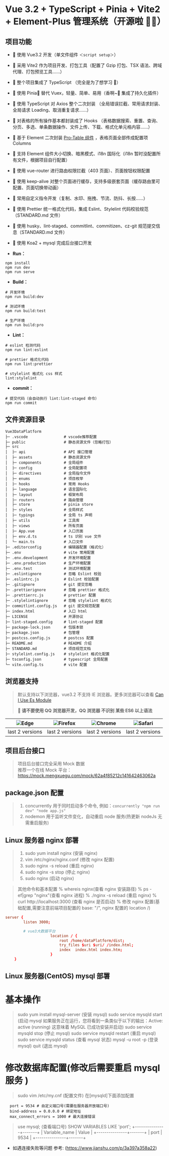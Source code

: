 # Vue 3.2 + TypeScript + Pinia + Vite2 + Element-Plus 管理系统（开源啦 🎉🎉）

## 项目功能

- 🚀 使用 Vue3.2 开发（单文件组件 `＜script setup＞`）
- 🚀 采用 Vite2 作为项目开发、打包工具（配置了 Gzip 打包、TSX 语法、跨域代理、打包预览工具……）
- 🚀 整个项目集成了 TypeScript （完全是为了想学习 🤣）
- 🚀 使用 Pinia🍍 替代 Vuex，轻量、简单、易用（香啊~🤤 集成了持久化插件）
- 🚀 使用 TypeScript 对 Axios 整个二次封装 （全局错误拦截、常用请求封装、全局请求 Loading、取消重复请求……）
- 🚀 对表格的所有操作基本都封装成了 Hooks （表格数据搜索、重置、查询、分页、多选、单条数据操作、文件上传、下载、格式化单元格内容……）
- 🚀 基于 Element 二次封装 [Pro-Table 组件](https://juejin.cn/post/7094890833064755208) ，表格页面全部传成配置项 Columns
- 🚀 支持 Element 组件大小切换、暗黑模式、i18n 国际化（i18n 暂时没配置所有文件，根据项目自行配置）
- 🚀 使用 vue-router 进行路由权限拦截（403 页面）、页面按钮权限配置
- 🚀 使用 keep-alive 对整个页面进行缓存，支持多级嵌套页面（缓存路由里可配置、页面切换带动画）
- 🚀 常用自定义指令开发（复制、水印、拖拽、节流、防抖、长按……）
- 🚀 使用 Prettier 统一格式化代码，集成 Eslint、Stylelint 代码校验规范（STANDARD.md 文件）
- 🚀 使用 husky、lint-staged、commitlint、commitizen、cz-git 规范提交信息（STANDARD.md 文件）
- 🚀 使用 Koa2 + mysql 完成后台接口开发

- **Run：**

```
npm install
npm run dev
npm run serve
```

- **Build：**

```text
# 开发环境
npm run build:dev

# 测试环境
npm run build:test

# 生产环境
npm run build:pro
```

- **Lint：**

```text
# eslint 检测代码
npm run lint:eslint

# prettier 格式化代码
npm run lint:prettier

# stylelint 格式化 css 样式
lint:stylelint
```

- **commit：**

```text
# 提交代码（会自动执行 lint:lint-staged 命令）
npm run commit
```

## 文件资源目录

```text
Vue3DataPlatform
├─ .vscode                # vscode推荐配置
├─ public                 # 静态资源文件（忽略打包）
├─ src
│  ├─ api                 # API 接口管理
│  ├─ assets              # 静态资源文件
│  ├─ components          # 全局组件
│  ├─ config              # 全局配置项
│  ├─ directives          # 全局指令文件
│  ├─ enums               # 项目枚举
│  ├─ hooks               # 常用 Hooks
│  ├─ language            # 语言国际化
│  ├─ layout              # 框架布局
│  ├─ routers             # 路由管理
│  ├─ store               # pinia store
│  ├─ styles              # 全局样式
│  ├─ typings             # 全局 ts 声明
│  ├─ utils               # 工具库
│  ├─ views               # 所有页面
│  ├─ App.vue             # 入口页面
│  ├─ env.d.ts            # ts 识别 vue 文件
│  └─ main.ts             # 入口文件
├─ .editorconfig          # 编辑器配置（格式化）
├─ .env                   # vite 常用配置
├─ .env.development       # 开发环境配置
├─ .env.production        # 生产环境配置
├─ .env.test              # 测试环境配置
├─ .eslintignore          # 忽略 Eslint 校验
├─ .eslintrc.js           # Eslint 校验配置
├─ .gitignore             # git 提交忽略
├─ .prettierignore        # 忽略 prettier 格式化
├─ .prettierrc.js         # prettier 配置
├─ .stylelintignore       # 忽略 stylelint 格式化
├─ commitlint.config.js   # git 提交规范配置
├─ index.html             # 入口 html
├─ LICENSE                # 开源协议
├─ lint-staged.config     # lint-staged 配置
├─ package-lock.json      # 包版本锁
├─ package.json           # 包管理
├─ postcss.config.js      # postcss 配置
├─ README.md              # README 介绍
├─ STANDARD.md            # 项目规范文档
├─ stylelint.config.js    # stylelint 格式化配置
├─ tsconfig.json          # typescript 全局配置
└─ vite.config.ts         # vite 配置
```

## 浏览器支持

> 默认支持以下浏览器，vue3.2 不支持 IE 浏览器。更多浏览器可以查看 [Can I Use Es Module](https://caniuse.com/?search=ESModule)
>
> **💢 请不要使用 QQ 浏览器开发，QQ 浏览器 不识别 某些 ES6 以上语法**

| ![Edge](https://iamge-1259297738.cos.ap-chengdu.myqcloud.com/md/Edge.png) | ![Firefox](https://iamge-1259297738.cos.ap-chengdu.myqcloud.com/md/Firefox.png) | ![Chrome](https://iamge-1259297738.cos.ap-chengdu.myqcloud.com/md/Chrome.png) | ![Safari](https://iamge-1259297738.cos.ap-chengdu.myqcloud.com/md/Safari.png) |
| :-----------------------------------------------------------------------: | :-----------------------------------------------------------------------------: | :---------------------------------------------------------------------------: | :---------------------------------------------------------------------------: |
|                              last 2 versions                              |                                 last 2 versions                                 |                                last 2 versions                                |                                last 2 versions                                |

## 项目后台接口

> 项目后台接口完全采用 Mock 数据  
> 推荐一个在线 Mock 平台： https://mock.mengxuegu.com/mock/62a4f85212c141642463062a

## package.json 配置

> 1. concurrently 用于同时启动多个命令, 例如：`concurrently "npm run dev" "node app.js"`
> 2. nodemon 用于监听文件变化，自动重启 node 服务(热更新 nodeJs 无需重启服务)

## Linux 服务器 nginx 部署

> 1. sudo yum install nginx (安装 nginx)
> 2. vim /etc/nginx/nginx.conf (修改 nginx 配置)
> 3. sudo nginx -s reload (重启 nginx)
> 4. sudo nginx -s stop (停止 nginx)
> 5. sudo nginx (启动 nginx)

> 其他命令和基本配置
> % whereis nginx(查看 nginx 安装路径)
> % ps -ef|grep "nginx"(查看 nginx 进程)
> % ./nginx -s reload (重启 nginx)
> % curl http://localhost:3000 (查看 nginx 是否启动)
> % 修改 nginx 配置(基础配置,需要注意前端项目配置的 base: "/", nginx 配置的 location /)

```nginx.conf
server {
        listen 3000;

        # vue3大数据平台
					location / {
						root /home/dataPlatform/dist;
						try_files $uri $uri/ /index.html;
						index  index.html index.htm;
					}
    }
```

## Linux 服务器(CentOS) mysql 部署

# 基本操作

> sudo yum install mysql-server (安装 mysql)
> sudo service mysqld start (启动 mysql 如果服务正在运行，您将看到一条类似于以下的输出：Active: active (running) 这意味着 MySQL 已成功安装并启动)
> sudo service mysqld stop (停止 mysql)
> sudo service mysqld restart (重启 mysql)
> sudo service mysqld status (查看 mysql 状态)
> mysql -u root -p (登录 mysql)
> quit (退出 mysql)

# 修改数据库配置(修改后需要重启 mysql 服务 )

> sudo vim /etc/my.cnf (配置文件)
> 在[mysqld]下面添加配置

```
  port = 9534 # 自定义端口号(需要在服务器开放端口号)
  bind-address = 0.0.0.0 # 绑定地址
  max_connect_errors = 1000 # 最大连接错误
```

> use mysql; (查看端口号)
> SHOW VARIABLES LIKE 'port';
> +---------------+-------+
> | Variable_name | Value |
> +---------------+-------+
> | port | 9534 |
> +---------------+-------+

- 如遇连接失败等问题 参考: (https://www.jianshu.com/p/3a397a358a22)
